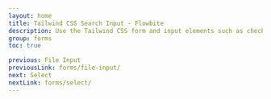 ```yaml
---
layout: home
title: Tailwind CSS Search Input - Flowbite
description: Use the Tailwind CSS form and input elements such as checkboxes, radios, textarea, text inputs to collect information from users with Flowbite
group: forms
toc: true

previous: File Input
previousLink: forms/file-input/
next: Select
nextLink: forms/select/
---
```

